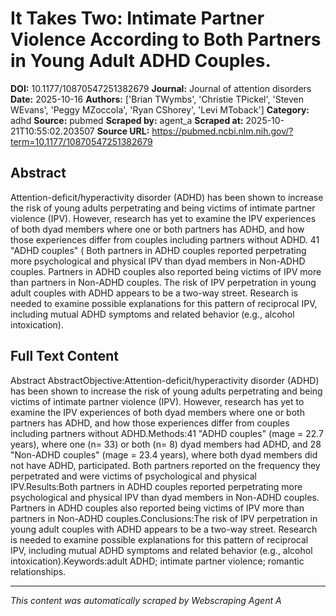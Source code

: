 # It Takes Two: Intimate Partner Violence According to Both Partners in Young Adult ADHD Couples.

**DOI:** 10.1177/10870547251382679
**Journal:** Journal of attention disorders
**Date:** 2025-10-16
**Authors:** ['Brian TWymbs', 'Christie TPickel', 'Steven WEvans', 'Peggy MZoccola', 'Ryan CShorey', 'Levi MToback']
**Category:** adhd
**Source:** pubmed
**Scraped by:** agent_a
**Scraped at:** 2025-10-21T10:55:02.203507
**Source URL:** https://pubmed.ncbi.nlm.nih.gov/?term=10.1177/10870547251382679

## Abstract

Attention-deficit/hyperactivity disorder (ADHD) has been shown to increase the risk of young adults perpetrating and being victims of intimate partner violence (IPV). However, research has yet to examine the IPV experiences of both dyad members where one or both partners has ADHD, and how those experiences differ from couples including partners without ADHD.
41 "ADHD couples" (
Both partners in ADHD couples reported perpetrating more psychological and physical IPV than dyad members in Non-ADHD couples. Partners in ADHD couples also reported being victims of IPV more than partners in Non-ADHD couples.
The risk of IPV perpetration in young adult couples with ADHD appears to be a two-way street. Research is needed to examine possible explanations for this pattern of reciprocal IPV, including mutual ADHD symptoms and related behavior (e.g., alcohol intoxication).

## Full Text Content

Abstract AbstractObjective:Attention-deficit/hyperactivity disorder (ADHD) has been shown to increase the risk of young adults perpetrating and being victims of intimate partner violence (IPV). However, research has yet to examine the IPV experiences of both dyad members where one or both partners has ADHD, and how those experiences differ from couples including partners without ADHD.Methods:41 "ADHD couples" (mage = 22.7 years), where one (n= 33) or both (n= 8) dyad members had ADHD, and 28 "Non-ADHD couples" (mage = 23.4 years), where both dyad members did not have ADHD, participated. Both partners reported on the frequency they perpetrated and were victims of psychological and physical IPV.Results:Both partners in ADHD couples reported perpetrating more psychological and physical IPV than dyad members in Non-ADHD couples. Partners in ADHD couples also reported being victims of IPV more than partners in Non-ADHD couples.Conclusions:The risk of IPV perpetration in young adult couples with ADHD appears to be a two-way street. Research is needed to examine possible explanations for this pattern of reciprocal IPV, including mutual ADHD symptoms and related behavior (e.g., alcohol intoxication).Keywords:adult ADHD; intimate partner violence; romantic relationships.

---
*This content was automatically scraped by Webscraping Agent A*
